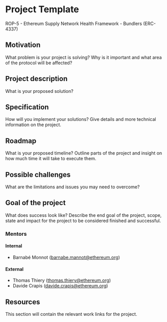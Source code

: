 # Project Template

ROP-5 - Ethereum Supply Network Health Framework - Bundlers (ERC-4337)

## Motivation

What problem is your project is solving? Why is it important and what area of the protocol will be affected?

## Project description

What is your proposed solution? 

## Specification

How will you implement your solutions? Give details and more technical information on the project.

## Roadmap

What is your proposed timeline? Outline parts of the project and insight on how much time it will take to execute them.

## Possible challenges

What are the limitations and issues you may need to overcome?

## Goal of the project

What does success look like? Describe the end goal of the project, scope, state and impact for the project to be considered finished and successful.


### Mentors

#### Internal
 - Barnabé Monnot (barnabe.mannot@ethereum.org)

 #### External
  - Thomas Thiery (thomas.thiery@ethereum.org)
  - Davide Crapis (davide.crapis@ethereum.org)

## Resources

This section will contain the relevant work links for the project.

